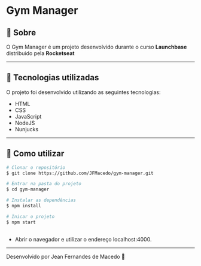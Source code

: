 # Gym Manager

## 📓 Sobre

O Gym Manager é um projeto desenvolvido durante o curso **Launchbase** distribuido pela **Rocketseat**

---

## 🚀 Tecnologias utilizadas

O projeto foi desenvolvido utilizando as seguintes tecnologias:
- HTML
- CSS
- JavaScript
- NodeJS
- Nunjucks

---

## 📔 Como utilizar
```zsh
# Clonar o repositório
$ git clone https://github.com/JFMacedo/gym-manager.git

# Entrar na pasta do projeto
$ cd gym-manager

# Instalar as dependências
$ npm install

# Inicar o projeto
$ npm start
  
```

- Abrir o navegador e utilizar o endereço localhost:4000.

---
Desenvolvido por Jean Fernandes de Macedo 🚀